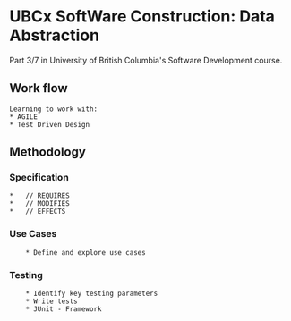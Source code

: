 # UBCx SoftWare Construction: Data Abstraction

Part 3/7 in University of British Columbia's Software Development course.

## Work flow

	Learning to work with:
	* AGILE
	* Test Driven Design
	
## Methodology

### Specification

	*	// REQUIRES
	*	// MODIFIES
	*	// EFFECTS
	
### Use Cases

		* Define and explore use cases
		
### Testing

		* Identify key testing parameters
		* Write tests
		* JUnit - Framework